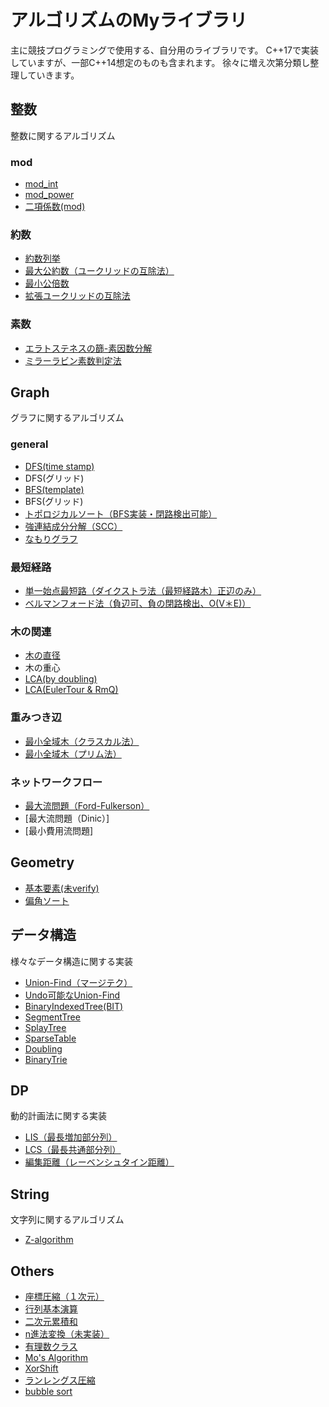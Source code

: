 # アルゴリズムのMyライブラリ
主に競技プログラミングで使用する、自分用のライブラリです。
C++17で実装していますが、一部C++14想定のものも含まれます。
徐々に増え次第分類し整理していきます。

## 整数
整数に関するアルゴリズム

### mod
- [mod_int](https://github.com/shu8Cream/algorithm/blob/main/Mathematics/mod_int.cpp)
- [mod_power](https://github.com/shu8Cream/algorithm/blob/main/Mathematics/mod_power.cpp)
- [二項係数(mod)](https://github.com/shu8Cream/algorithm/blob/main/Mathematics/nCk.cpp)

### 約数
- [約数列挙](https://github.com/shu8Cream/algorithm/blob/main/Mathematics/divisor.cpp)
- [最大公約数（ユークリッドの互除法）](https://github.com/shu8Cream/algorithm/blob/main/Mathematics/gcd.cpp)
- [最小公倍数](https://github.com/shu8Cream/algorithm/blob/main/Mathematics/lcm.cpp)
- [拡張ユークリッドの互除法](https://github.com/shu8Cream/algorithm/blob/main/Mathematics/ext_gcd.cpp)

### 素数
- [エラトステネスの篩-素因数分解](https://github.com/shu8Cream/algorithm/blob/main/Mathematics/eratosthenes.cpp)
- [ミラーラビン素数判定法](https://github.com/shu8Cream/algorithm/blob/main/Mathematics/miller_rabin.cpp)

## Graph
グラフに関するアルゴリズム

### general
- [DFS(time stamp)](https://github.com/shu8Cream/algorithm/blob/main/Graph/dfs.cpp)
- DFS(グリッド)
- [BFS(template)](https://github.com/shu8Cream/algorithm/blob/main/Graph/bfs.cpp)
- BFS(グリッド)
- [トポロジカルソート（BFS実装・閉路検出可能）](https://github.com/shu8Cream/algorithm/blob/main/Graph/topological_sort.cpp)
- [強連結成分分解（SCC）](https://github.com/shu8Cream/algorithm/blob/main/Graph/scc.cpp)
- [なもりグラフ](https://github.com/shu8Cream/algorithm/blob/main/Graph/namori.cpp)

### 最短経路
- [単一始点最短路（ダイクストラ法（最短経路木）正辺のみ）](https://github.com/shu8Cream/algorithm/blob/main/Graph/dijkstra.cpp)
- [ベルマンフォード法（負辺可、負の閉路検出、O(V＊E)）](https://github.com/shu8Cream/algorithm/blob/main/Graph/bellmanford.cpp)

### 木の関連
- [木の直径](https://github.com/shu8Cream/algorithm/blob/main/Graph/tree_diameter.cpp)
- 木の重心
- [LCA(by doubling)](https://github.com/shu8Cream/algorithm/blob/main/Graph/lca.cpp)
- [LCA(EulerTour & RmQ)](https://github.com/shu8Cream/algorithm/blob/main/Graph/LCA_euler_tour.cpp)

### 重みつき辺
- [最小全域木（クラスカル法）](https://github.com/shu8Cream/algorithm/blob/main/Graph/kruskal.cpp)
- [最小全域木（プリム法）](https://github.com/shu8Cream/algorithm/blob/main/Graph/prim.cpp)

### ネットワークフロー
- [最大流問題（Ford-Fulkerson）](https://github.com/shu8Cream/algorithm/blob/main/Graph/FordFulkerson.cpp)
- [最大流問題（Dinic）]
- [最小費用流問題]

## Geometry

- [基本要素(未verify)](https://github.com/shu8Cream/algorithm/blob/main/Geometry/base.cpp)
- [偏角ソート](https://github.com/shu8Cream/algorithm/blob/main/Geometry/argument_sort.cpp)

## データ構造
様々なデータ構造に関する実装

- [Union-Find（マージテク）](https://github.com/shu8Cream/algorithm/blob/main/DataStructure/unionfind.cpp)
- [Undo可能なUnion-Find](https://github.com/shu8Cream/algorithm/blob/main/DataStructure/undoable_unionfind.cpp)
- [BinaryIndexedTree(BIT)](https://github.com/shu8Cream/algorithm/blob/main/DataStructure/BIT.cpp)
- [SegmentTree](https://github.com/shu8Cream/algorithm/blob/main/DataStructure/segment_tree.cpp)
- [SplayTree](https://github.com/shu8Cream/algorithm/blob/main/splay_tree.cpp)
- [SparseTable](https://github.com/shu8Cream/algorithm/blob/main/DataStructure/sparse_table.cpp)
- [Doubling](https://github.com/shu8Cream/algorithm/blob/main/DataStructure/doubling.cpp)
- [BinaryTrie](https://github.com/shu8Cream/algorithm/blob/main/DataStructure/binary_trie.cpp)

## DP
動的計画法に関する実装

- [LIS（最長増加部分列）](https://github.com/shu8Cream/algorithm/blob/main/lis.cpp) 
- [LCS（最長共通部分列）](https://github.com/shu8Cream/algorithm/blob/main/LCS.cpp)
- [編集距離（レーベンシュタイン距離）](https://github.com/shu8Cream/algorithm/blob/main/EditDistance.cpp)

## String
文字列に関するアルゴリズム

- [Z-algorithm](https://github.com/shu8Cream/algorithm/blob/main/String/z-algorithm.cpp)


## Others
- [座標圧縮（１次元）](https://github.com/shu8Cream/algorithm/blob/main/Others/compress1.cpp)
- [行列基本演算](https://github.com/shu8Cream/algorithm/blob/main/Others/matrix.cpp)
- [二次元累積和](https://github.com/shu8Cream/algorithm/blob/main/Others/cumulativeSum2D.cpp)
- [n進法変換（未実装）]()
- [有理数クラス](https://github.com/shu8Cream/algorithm/blob/main/Others/RationalNum.cpp)
- [Mo's Algorithm](https://github.com/shu8Cream/algorithm/blob/Others/main/mo_algorithm.cpp)
- [XorShift](https://github.com/shu8Cream/algorithm/blob/main/Others/xorshift.cpp)
- [ランレングス圧縮](https://github.com/shu8Cream/algorithm/blob/main/Others/run_length_encoding.cpp)
- [bubble sort](https://github.com/shu8Cream/algorithm/blob/main/Others/bubble_sort.cpp)